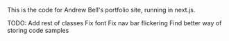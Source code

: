 This is the code for Andrew Bell's portfolio site, running in next.js.

TODO:
Add rest of classes
Fix font
Fix nav bar flickering
Find better way of storing code samples
